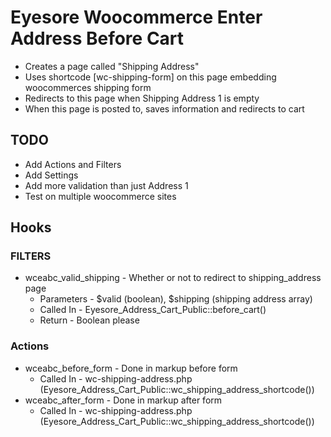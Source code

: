 # Eyesore Woocommerce Enter Address Before Cart
* Creates a page called "Shipping Address"
* Uses shortcode [wc-shipping-form] on this page embedding woocommerces shipping form
* Redirects to this page when Shipping Address 1 is empty
* When this page is posted to, saves information and redirects to cart

## TODO 
* Add Actions and Filters
* Add Settings
* Add more validation than just Address 1
* Test on multiple woocommerce sites

## Hooks
### FILTERS
* wceabc_valid_shipping - Whether or not to redirect to shipping_address page
	* Parameters - $valid (boolean), $shipping (shipping address array)
	* Called In - Eyesore_Address_Cart_Public::before_cart() 
	* Return - Boolean please
### Actions
* wceabc_before_form - Done in markup before form
	* Called In - wc-shipping-address.php (Eyesore_Address_Cart_Public::wc_shipping_address_shortcode())
* wceabc_after_form - Done in markup after form
	* Called In - wc-shipping-address.php (Eyesore_Address_Cart_Public::wc_shipping_address_shortcode())